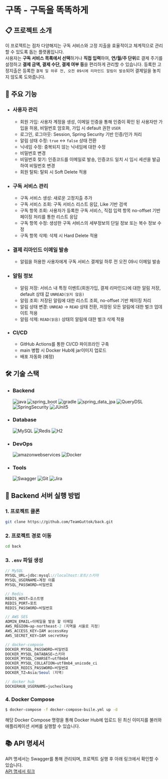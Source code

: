 # 구똑 - 구독을 똑똑하게

## 📋 프로젝트 소개

이 프로젝트는 점차 다양해지는 구독 서비스와 고정 지출을 효율적이고 체계적으로 관리할 수 있도록 돕는 플랫폼입니다.   
사용자는 **구독 서비스 목록에서 선택**하거나 **직접 입력**하여, **연/월/주 단위**로 결제 주기를 설정하고 **결제 금액, 결제 수단, 결제 여부 등**을 편리하게 관리할 수 있습니다. 등록한 고정지출은 등록한 `결제 일 하루 전, 오전 09시에 리마인드 알림이 발송`되어 결제일을 놓치지 않도록 도와줍니다.   

## 📌 주요 기능

- ### 사용자 관리
  - 회원 가입: 사용자 계정을 생성, 이메일 인증을 통해 인증이 확인 된 사용자만 가입을 허용, 비밀번호 암호화, 가입 시 default 권한 `USER`
  - 로그인, 로그아웃: Session, Spring Security 기반 인증/인가 처리
  - 알림 상태 수정: `true` ↔ `false` 상태 전환
  - 닉네임 수정: 중복되지 않는 닉네임에 대한 수정
  - 비밀번호 변경
  - 비밀번호 찾기: 인증코드를 이메일로 발송, 인증코드 일치 시 임시 세션을 발급하여 비밀번호 변경
  - 회원 탈퇴: 탈퇴 시 Soft Delete 적용
 
- ### 구독 서비스 관리
  - 구독 서비스 생성: 새로운 고정지출 추가
  - 구독 서비스 조회: 구독 서비스 리스트 응답, Like 기반 검색
  - 구독 항목 조회: 사용자가 등록한 구독 서비스, 직접 입력 항목 no-offset 기반 페이징 처리를 통한 리스트 응답
  - 구독 항목 수정: 생성한 구독 서비스의 세부정보의 단일 정보 또는 복수 정보 수정
  - 구독 항목 삭제: 삭제 시 Hard Delete 적용

- ### 결제 리마인드 이메일 발송
  - 알림을 허용한 사용자에게 구독 서비스 결제일 하루 전 오전 09시 이메일 발송

- ### 알림 정보
  - 알림 저장: 서비스 내 특정 이벤트(회원가입, 결제 리마인드)에 대한 알림 저장, default 상태 값 `UNREAD(읽지 않음)`
  - 알림 조회: 저장된 알림에 대한 리스트 조회, no-offset 기반 페이징 처리
  - 알림 상태 변경: `UNREAD` → `READ` 상태 전환, 저장된 모든 알림에 대한 벌크 업데이트 적용
  - 알림 삭제: `READ(읽음)` 상태의 알림에 대한 벌크 삭제 적용
 
- ### CI/CD
  - GitHub Actions를 통한 CI/CD 파이프라인 구축
  - main 병합 시 Docker Hub에 jar이미지 업로드
  - 배포 자동화 (예정)
 
## 🛠️ 기술 스택

- ### Backend
  <img src="https://img.shields.io/badge/java-007396?style=for-the-badge&logo=java&logoColor=white" alt="java">
  <img src="https://img.shields.io/badge/spring_boot-6DB33F?style=for-the-badge&logo=springboot&logoColor=white" alt="spring_boot">
  <img src="https://img.shields.io/badge/gradle-02303A?style=for-the-badge&logo=gradle&logoColor=white" alt="gradle">
  <img src="https://img.shields.io/badge/spring_data_jpa-6DB33F?style=for-the-badge&logo=spring&logoColor=white" alt="spring_data_jpa">
  <img src="https://img.shields.io/badge/QueryDSL-3C87C9?style=for-the-badge&logo=queryDSL&logoColor=white" alt="QueryDSL">
  <img src="https://img.shields.io/badge/Spring_Security-%6DB33F.svg?style=for-the-badge&logo=SpringSecurity&logoColor=white" alt="SpringSecurity">
  <img src="https://img.shields.io/badge/JUnit5-25A162?style=for-the-badge&logo=JUnit5&logoColor=white" alt="JUnit5">

- ### Database
  <img src="https://img.shields.io/badge/MySQL-4479A1?style=for-the-badge&logo=MySQL&logoColor=white" alt="MySQL">
  <img src="https://img.shields.io/badge/Redis-FF4438?style=for-the-badge&logo=Redis&logoColor=white" alt="Redis">
  <img src="https://img.shields.io/badge/H2-0107AF?style=for-the-badge&logo=H2&logoColor=white" alt="H2">

- ### DevOps
  <img src="https://img.shields.io/badge/AWS-232F3E?style=for-the-badge&logo=AmazonWebServices&logoColor=white" alt="amazonwebservices">
  <img src="https://img.shields.io/badge/Docker-2496ED?style=for-the-badge&logo=Docker&logoColor=white" alt="Docker">

- ### Tools
  <img src="https://img.shields.io/badge/Swagger-85EA2D?style=for-the-badge&logo=Swagger&logoColor=white" alt="Swagger">
  <img src="https://img.shields.io/badge/Git-F05032?style=for-the-badge&logo=Git&logoColor=white" alt="Git">
  <img src="https://img.shields.io/badge/Jira-0052CC?style=for-the-badge&logo=Jira&logoColor=white" alt="Jira">

## 🚀 Backend 서버 실행 방법

### 1. 프로젝트 클론

```bash
git clone https://github.com/TeamGuttok/back.git
```

### 2. 프로젝트 경로 이동

```bash
cd back
```

### 3. `.env` 파일 생성
```java
// MySQL
MYSQL_URL=jdbc:mysql://localhost:포트/스키마
MYSQL_USERNAME=계정 이름
MYSQL_PASSWORD=비밀번호

// Redis
REDIS_HOST=호스트명
REDIS_PORT=포트
REDIS_PASSWORD=비밀번호

// AWS SES
ADMIN_EMAIL=이메일을 발송 할 이메일
AWS_REGION=ap-northeast-2 (지역을 서울로 지정)
AWS_ACCESS_KEY=IAM accessKey
AWS_SECRET_KEY=IAM secretKey

// docker-compose
DOCKER_MYSQL_PASSWORD=비밀번호
DOCKER_MYSQL_DATABASE=스키마
DOCKER_MYSQL_CHARSET=utf8mb4
DOCKER_MYSQL_COLLATION=utf8mb4_unicode_ci
DOCKER_REDIS_PASSWORD=비밀번호
DOCKER_TZ=Asia/Seoul (지역)

// docker hub
DOCKERHUB_USERNAME=jucheolkang
```

### 4. Docker Compose
```bash
$ docker-compose -f docker-compose-buile.yml up -d
```
해당 Docker Compose 명령을 통해 Docker Hub에 업로드 된 최신 이미지를 불러와 애플리케이션 서버를 실행할 수 있습니다.

## 📚 API 명세서
API 명세서는 Swagger를 통해 관리되며, 프로젝트 실행 후 아래 링크에서 확인할 수 있습니다.   
[API 명세서 링크](http://localhost:8080/swagger-ui/index.html)

